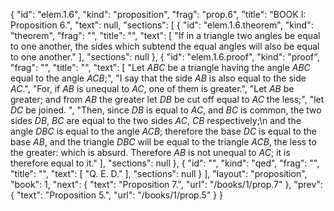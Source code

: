 {
  "id": "elem.1.6",
  "kind": "proposition",
  "frag": "prop.6",
  "title": "BOOK I: Proposition 6.",
  "text": null,
  "sections": [
    {
      "id": "elem.1.6.theorem",
      "kind": "theorem",
      "frag": "",
      "title": "",
      "text": [
        "If in a triangle two angles be equal to one another, the sides which subtend the equal angles will also be equal to one another."
      ],
      "sections": null
    },
    {
      "id": "elem.1.6.proof",
      "kind": "proof",
      "frag": "",
      "title": "",
      "text": [
        "Let <var>ABC</var> be a triangle having the angle <var>ABC</var> equal to the angle <var>ACB</var>;",
        "I say that the side <var>AB</var> is also equal to the side <var>AC</var>.",
        "For, if <var>AB</var> is unequal to <var>AC</var>, one of them is greater.",
        "Let <var>AB</var> be greater; and from <var>AB</var> the greater let <var>DB</var> be cut off equal to <var>AC</var> the less;",
        "let <var>DC</var> be joined. ",
        "Then, since <var>DB</var> is equal to <var>AC</var>, and <var>BC</var> is common, the two sides <var>DB</var>, <var>BC</var> are equal to the two sides <var>AC</var>, <var>CB</var> respectively;\n        and the angle <var>DBC</var> is equal to the angle <var>ACB</var>; therefore the base <var>DC</var> is equal to the base <var>AB</var>, and the triangle <var>DBC</var> will be equal to the triangle <var>ACB</var>, the less to the greater: which is absurd. Therefore <var>AB</var> is not unequal to <var>AC</var>; it is therefore equal to it."
      ],
      "sections": null
    },
    {
      "id": "",
      "kind": "qed",
      "frag": "",
      "title": "",
      "text": [
        "Q. E. D."
      ],
      "sections": null
    }
  ],
  "layout": "proposition",
  "book": 1,
  "next": {
    "text": "Proposition 7.",
    "url": "/books/1/prop.7"
  },
  "prev": {
    "text": "Proposition 5.",
    "url": "/books/1/prop.5"
  }
}
